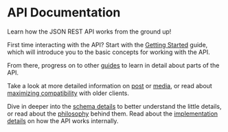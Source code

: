 API Documentation
=================
Learn how the JSON REST API works from the ground up!

First time interacting with the API? Start with the [Getting Started][] guide,
which will introduce you to the basic concepts for working with the API.

From there, progress on to other [guides][] to learn in detail about parts of
the API.

Take a look at more detailed information on [post][post-routes] or
[media][media-routes], or read about [maximizing compatibility][compatibility]
with older clients.

Dive in deeper into the [schema details][schema] to better understand the little
details, or read about the [philosophy][] behind them. Read about the
[implementation details][implementation] on how the API works internally.

[Getting Started]: http://wp-api.org/getting-started.md
[guides]: http://wp-api.org/guides.html
[post-routes]: http://wp-api.org/#posts
[media-routes]: http://wp-api.org/#media
[compatibility]: compatibility.md
[schema]: schema.md
[philosophy]: internals/philosophy.md
[implementation]: internals/implementation.md

